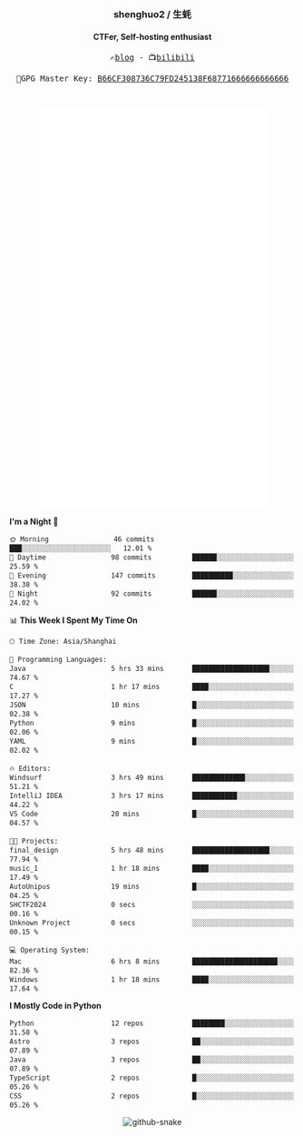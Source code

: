 <h3 align="center"> shenghuo2 / 生蚝 </h3>
<h4 align="center" >CTFer, Self-hosting enthusiast</h3>


<p align="center">
  <samp>
    ✍️<a href="https://blog.shenghuo2.top/">blog</a> -
    📺<a href="https://space.bilibili.com/85894935">bilibili</a>
  </samp>
</p>
<p align="center">
  <samp>
     🔐GPG Master Key: <a align="center" href="https://github.com/shenghuo2.gpg">B66CF308736C79FD245138F68771666666666666</a>
  </samp>
</p>
<br>
<p align="center">
  <a href="https://github.com/shenghuo2">
    <img width="400" align="top" src="https://github.com/shenghuo2/shenghuo2/blob/main/metrics.left.svg" />
  </a>
  <a href="https://github.com/shenghuo2">
    <img width="400" align="top" src="https://github.com/shenghuo2/shenghuo2/blob/main/metrics.right.svg" />
  </a>
</p>


<!--START_SECTION:waka-->
**I'm a Night 🦉** 

```text
🌞 Morning                46 commits          ███░░░░░░░░░░░░░░░░░░░░░░   12.01 % 
🌆 Daytime                98 commits          ██████░░░░░░░░░░░░░░░░░░░   25.59 % 
🌃 Evening                147 commits         ██████████░░░░░░░░░░░░░░░   38.38 % 
🌙 Night                  92 commits          ██████░░░░░░░░░░░░░░░░░░░   24.02 % 
```


📊 **This Week I Spent My Time On** 

```text
🕑︎ Time Zone: Asia/Shanghai

💬 Programming Languages: 
Java                     5 hrs 33 mins       ███████████████████░░░░░░   74.67 % 
C                        1 hr 17 mins        ████░░░░░░░░░░░░░░░░░░░░░   17.27 % 
JSON                     10 mins             █░░░░░░░░░░░░░░░░░░░░░░░░   02.38 % 
Python                   9 mins              █░░░░░░░░░░░░░░░░░░░░░░░░   02.06 % 
YAML                     9 mins              █░░░░░░░░░░░░░░░░░░░░░░░░   02.02 % 

🔥 Editors: 
Windsurf                 3 hrs 49 mins       █████████████░░░░░░░░░░░░   51.21 % 
IntelliJ IDEA            3 hrs 17 mins       ███████████░░░░░░░░░░░░░░   44.22 % 
VS Code                  20 mins             █░░░░░░░░░░░░░░░░░░░░░░░░   04.57 % 

🐱‍💻 Projects: 
final_design             5 hrs 48 mins       ███████████████████░░░░░░   77.94 % 
music_1                  1 hr 18 mins        ████░░░░░░░░░░░░░░░░░░░░░   17.49 % 
AutoUnipus               19 mins             █░░░░░░░░░░░░░░░░░░░░░░░░   04.25 % 
SHCTF2024                0 secs              ░░░░░░░░░░░░░░░░░░░░░░░░░   00.16 % 
Unknown Project          0 secs              ░░░░░░░░░░░░░░░░░░░░░░░░░   00.15 % 

💻 Operating System: 
Mac                      6 hrs 8 mins        █████████████████████░░░░   82.36 % 
Windows                  1 hr 18 mins        ████░░░░░░░░░░░░░░░░░░░░░   17.64 % 
```

**I Mostly Code in Python** 

```text
Python                   12 repos            ████████░░░░░░░░░░░░░░░░░   31.58 % 
Astro                    3 repos             ██░░░░░░░░░░░░░░░░░░░░░░░   07.89 % 
Java                     3 repos             ██░░░░░░░░░░░░░░░░░░░░░░░   07.89 % 
TypeScript               2 repos             █░░░░░░░░░░░░░░░░░░░░░░░░   05.26 % 
CSS                      2 repos             █░░░░░░░░░░░░░░░░░░░░░░░░   05.26 % 
```




<!--END_SECTION:waka-->


<div align="center">
  <picture>
    <source media="(prefers-color-scheme: dark)" srcset="https://gist.githubusercontent.com/shenghuo2/bfce20b14ab0484cef03bae6e60e0b3a/raw/github-snake-dark.svg" />
    <source media="(prefers-color-scheme: light)" srcset="https://gist.githubusercontent.com/shenghuo2/bfce20b14ab0484cef03bae6e60e0b3a/raw/github-snake.svg" />
    <img alt="github-snake" src="https://gist.githubusercontent.com/shenghuo2/bfce20b14ab0484cef03bae6e60e0b3a/raw/github-snake.svg" />
  </picture>
</div>

<!--
**shenghuo2/shenghuo2** is a ✨ _special_ ✨ repository because its `README.md` (this file) appears on your GitHub profile.

Here are some ideas to get you started:

- 🔭 I’m currently working on ...
- 🌱 I’m currently learning ...
- 👯 I’m looking to collaborate on ...
- 🤔 I’m looking for help with ...
- 💬 Ask me about ...
- 📫 How to reach me: ...
- 😄 Pronouns: ...
- ⚡ Fun fact: ...
-->
